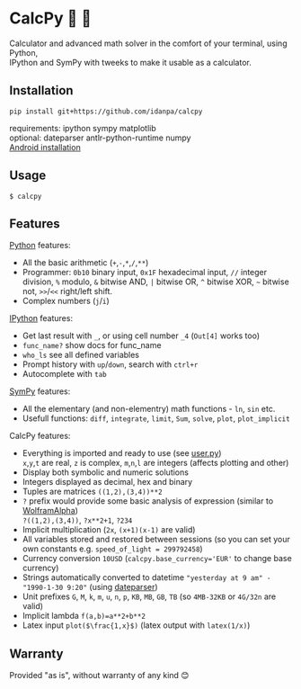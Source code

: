 # CalcPy 🧮 🐍

Calculator and advanced math solver in the comfort of your terminal, using Python,   
IPython and SymPy with tweeks to make it usable as a calculator.

## Installation 
```
pip install git+https://github.com/idanpa/calcpy
```
requirements: ipython sympy matplotlib   
optional: dateparser antlr-python-runtime numpy  
[Android installation](docs/android.md)
## Usage
```
$ calcpy
```
## Features
[Python](https://www.python.org/) features:
* All the basic arithmetic (`+`,`-`,`*`,`/`,`**`)
* Programmer: `0b10` binary input, `0x1F` hexadecimal input, `//` integer division, `%` modulo, `&` bitwise AND, `|` bitwise OR, `^` bitwise XOR, `~` bitwise not, `>>`/`<<` right/left shift. 
* Complex numbers (`j`/`i`)

[IPython](https://ipython.org) features:
* Get last result with `_`, or using cell number `_4` (`Out[4]` works too) 
* `func_name?` show docs for func_name
* `who_ls` see all defined variables
* Prompt history with `up`/`down`, search with `ctrl+r`
* Autocomplete with `tab`

[SymPy](https://www.sympy.org) features:
* All the elementary (and non-elementry) math functions - `ln`, `sin` etc. 
* Usefull functions: `diff`, `integrate`, `limit`, `Sum`, `solve`, `plot`, `plot_implicit`

CalcPy features:
* Everything is imported and ready to use (see [user.py](calcpy/user.py))  
  `x`,`y`,`t` are real, `z` is complex, `m`,`n`,`l` are integers (affects plotting and other)
* Display both symbolic and numeric solutions
* Integers displayed as decimal, hex and binary
* Tuples are matrices `((1,2),(3,4))**2`        
* `?` prefix would provide some basic analysis of expression (similar to [WolframAlpha](https://www.wolframalpha.com/))  
`?((1,2),(3,4))`, `?x**2+1`, `?234` 
* Implicit multiplication (`2x`, `(x+1)(x-1)` are valid)
* All variables stored and restored between sessions (so you can set your own constants e.g. `speed_of_light = 299792458`)
* Currency conversion `10USD` (`calcpy.base_currency='EUR'` to change base currency)
* Strings automatically converted to datetime `"yesterday at 9 am" - "1990-1-30 9:20"` (using [dateparser](https://github.com/scrapinghub/dateparser))
* Unit prefixes `G`, `M`, `k`, `m`, `u`, `n`, `p`, `KB`, `MB`, `GB`, `TB` (so `4MB-32KB` or `4G/32n` are valid)
* Implicit lambda `f(a,b)=a**2+b**2`
* Latex input `plot($\frac{1,x}$)` (latex output with `latex(1/x)`)

## Warranty
Provided "as is", without warranty of any kind 😊
